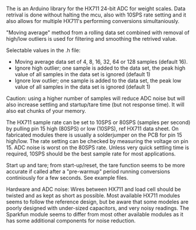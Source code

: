 
The is an Arduino library for the HX711 24-bit ADC for weight scales.
Data retrival is done without halting the mcu, also with 10SPS rate setting and it also allows for multiple HX711's performing conversions simultaniously. 
 
"Moving average" method from a rolling data set combined with removal of high/low outliers is used for filtering and smoothing the retrived value.

Selectable values in the .h file:
- Moving average data set of 4, 8, 16, 32, 64 or 128 samples (default 16). 
- Ignore high outlier; one sample is added to the data set, the peak high value of all samples in the data set is ignored (default 1)
- Ignore low outlier; one sample is added to the data set, the peak low value of all samples in the data set is ignored (default 1)

Caution: using a higher number of samples will reduce ADC noise but will also increase settling and startup/tare time (but not response time). It will also eat chunks of your memory.

The HX711 sample rate can be set to 10SPS or 80SPS (samples per second) by pulling pin 15 high (80SPS) or low (10SPS), ref HX711 data sheet. 
On fabricated modules there is usually a solderjumper on the PCB for pin 15 high/low. The rate setting can be checked by measuring the voltage on pin 15.
ADC noise is worst on the 80SPS rate. Unless very quick settling time is required, 10SPS should be the best sample rate for most applications.

Start up and tare; from start-up/reset, the tare function seems to be more accurate if called after a "pre-warmup" period running conversions continiously for a few seconds. See example files.

Hardware and ADC noise:
Wires between HX711 and load cell should be twisted and as kept as short as possible.
Most available HX711 modules seems to follow the reference design, but be aware that some modeles are poorly designed with under-sized capacitors, and very noisy readings. 
The Sparkfun module seems to differ from most other available modules as it has some additional components for noise reduction. 
 
